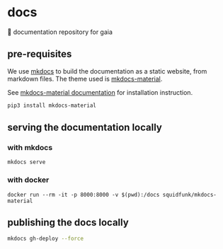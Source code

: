 # docs

📝 documentation repository for gaia

## pre-requisites

We use [mkdocs](https://www.mkdocs.org/) to build the documentation as a static website, from markdown files.
The theme used is [mkdocs-material](https://squidfunk.github.io/mkdocs-material/).

See [mkdocs-material documentation](https://squidfunk.github.io/mkdocs-material/getting-started/) for installation instruction.

```bash
pip3 install mkdocs-material
```

## serving the documentation locally

### with mkdocs

```shell
mkdocs serve
```

### with docker

```shell
docker run --rm -it -p 8000:8000 -v $(pwd):/docs squidfunk/mkdocs-material
```

## publishing the docs locally

```bash
mkdocs gh-deploy --force
```